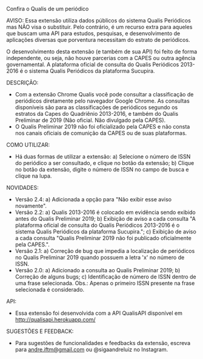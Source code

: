 Confira o Qualis de um periódico

AVISO:
Essa extensão utiliza dados públicos do sistema Qualis Periódicos mas NÃO visa o substituir. Pelo contrário, é um recurso extra para aqueles que buscam uma API para estudos, pesquisas, e desenvolvimento de aplicações diversas que porventura necessitam do estrato de periódicos.

O desenvolvimento desta extensão (e também de sua API) foi feito de forma independente, ou seja, não houve parcerias com a CAPES ou outra agência governamental. A plataforma oficial de consulta do Qualis Periódicos 2013-2016 é o sistema Qualis Periódicos da plataforma Sucupira.

DESCRIÇÃO:
- Com a extensão Chrome Qualis você pode consultar a classificação de periódicos diretamente pelo navegador Google Chrome. As consultas disponíveis são para as classificações de periódicos segundo os estratos da Capes do Quadriênio 2013-2016, e também do Qualis Preliminar de 2019 (Não oficial. Não divulgado pela CAPES).
- O Qualis Preliminar 2019 não foi oficializado pela CAPES e não consta nos canais oficiais de comunição da CAPES ou de suas plataformas.

COMO UTILIZAR:
- Há duas formas de utilizar a extensão:
a) Selecione o número de ISSN do periódico a ser consultado, e clique no botão da extensão;
b) Clique no botão da extensão, digite o número de ISSN no campo de busca e clique na lupa.

NOVIDADES:
- Versão 2.4:
a) Adicionada a opção para "Não exibir esse aviso novamente".
- Versão 2.2:
a) Qualis 2013-2016 é colocado em evidência sendo exibido antes do Qualis Preliminar 2019;
b) Exibição de aviso a cada consulta "A plataforma oficial de consulta do Qualis Periódicos 2013-2016 é o sistema Qualis Periódicos da plataforma Sucupira.";
c) Exibição de aviso a cada consulta "Qualis Preliminar 2019 não foi publicado oficialmente pela CAPES.".
- Versão 2.1:
a) Correção de bug que impedia a localização de periódicos no Qualis Preliminar 2019 quando possuem a letra 'x' no número de ISSN.
- Versão 2.0:
a) Adicionado a consulta ao Qualis Preliminar 2019;
b) Correção de alguns bugs;
c) Identificação de número de ISSN dentro de uma frase selecionada. Obs.: Apenas o primeiro ISSN presente na frase selecionada é considerado.

API:
- Essa extensão foi desenvolvida com a API QualisAPI disponível em http://qualisapi.herokuapp.com/

SUGESTÕES E FEEDBACK:
- Para sugestões de funcionalidades e feedbacks da extensão, escreva para andre.iftm@gmail.com ou @sigaandreluiz no Instagram.
